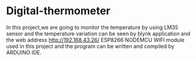 # Digital-thermometer
In this project,we are going to monitor the temperature by using LM35 sensor and the temperature variation can be seen by blynk application and the web address http://192.168.43.26/
ESP8266 NODEMCU WIFI module used in this project and the program can be written and compiled by ARDUINO IDE.
